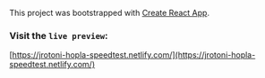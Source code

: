This project was bootstrapped with [Create React App](https://github.com/facebook/create-react-app).

### Visit the `live preview`:

[https://jrotoni-hopla-speedtest.netlify.com/](https://jrotoni-hopla-speedtest.netlify.com/)
